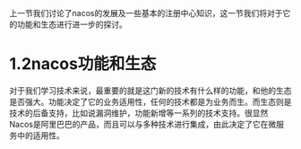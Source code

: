 上一节我们讨论了nacos的发展及一些基本的注册中心知识，这一节我们将对于它的功能和生态进行进一步的探讨。

# 1.2nacos功能和生态

对于我们学习技术来说，最重要的就是这门新的技术有什么样的功能，和他的生态是否强大。功能决定了它的业务适用性，任何的技术都是为业务而生。而生态则是技术的后备支持，比如说漏洞维护，功能新增等一系列的技术支持。很显然Nacos是阿里巴巴的产品，而且可以与多种技术进行集成，由此决定了它在微服务中的适用性。
